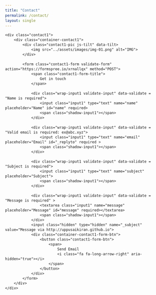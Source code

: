 ```yaml
---
title: "Contact"
permalink: /contact/
layout: single
---
```


<!--
<form class="form" id="contactform" action="https://formspree.io/xrnallqx" method="POST">
 <fieldset class="field">
 <input class="input" type="text" name="name" placeholder="Name" id="name" required>
 <label class="label" for="name"><span class="label-content">Your name</span></label>
 </fieldset>
 <fieldset class="field">
 <input class="input" type="email" name="_replyto" placeholder="example@domain.com" id="_replyto" required>
 <label class="label" for="_replyto"><span class="label-content">Your email</span></label>
 </fieldset>
 <fieldset class="field">
 <textarea class="input" name="message" rows="1" placeholder="Message" id="message" required></textarea>
 <label class="label" for="message"><span class="label-content">Your message</span></label>
 </fieldset>
 <input class="hidden" type="text" name="_gotcha" style="display:none">
 <input class="hidden" type="hidden" name="_subject" value="Message via http://uppusaikiran.github.io">
 <fieldset class="field">
 <input class="button submit" type="submit" value="Send">
 </fieldset>
</form>
-->

<head>
<link rel="icon" type="image/png" href="../assets/images/favicon.ico"/>
<link rel="stylesheet" type="text/css" href="../assets/js/bootstrap.min.css">
<link rel="stylesheet" type="text/css" href="../assets/js/font-awesome.min.css">
<link rel="stylesheet" type="text/css" href="../assets/js/animate.css">
<link rel="stylesheet" type="text/css" href="../assets/js/hamburgers.min.css">
<link rel="stylesheet" type="text/css" href="../assets/js/select2.min.css">
<link rel="stylesheet" type="text/css" href="../assets/css/util.css">
<link rel="stylesheet" type="text/css" href="../assets/css/contact.css">
</head>
<body>

	<div class="contact1">
		<div class="container-contact1">
			<div class="contact1-pic js-tilt" data-tilt>
				<img src="../assets/images/img-01.png" alt="IMG">
			</div>

			<form class="contact1-form validate-form" action="https://formspree.io/xrnallqx" method="POST">
				<span class="contact1-form-title">
					Get in touch
				</span>

				<div class="wrap-input1 validate-input" data-validate = "Name is required">
					<input class="input1" type="text" name="name" placeholder="Name" id="name" required>
					<span class="shadow-input1"></span>
				</div>

				<div class="wrap-input1 validate-input" data-validate = "Valid email is required: ex@abc.xyz">
					<input class="input1" type="text" name="email" placeholder="Email" id="_replyto" required >
					<span class="shadow-input1"></span>
				</div>

				<div class="wrap-input1 validate-input" data-validate = "Subject is required">
					<input class="input1" type="text" name="subject" placeholder="Subject">
					<span class="shadow-input1"></span>
				</div>

				<div class="wrap-input1 validate-input" data-validate = "Message is required" >
					<textarea class="input1" name="message" placeholder="Message" id="message" required></textarea>
					<span class="shadow-input1"></span>
				</div>
				<input class="hidden" type="hidden" name="_subject" value="Message via http://uppusaikiran.github.io">
				<div class="container-contact1-form-btn">
					<button class="contact1-form-btn">
						<span>
							Send Email
							<i class="fa fa-long-arrow-right" aria-hidden="true"></i>
						</span>
					</button>
				</div>
			</form>
		</div>
	</div>





<script src="../assets/js/jquery-3.2.1.min.js"></script>

<script src="../assets/js/popper.js"></script>
<script src="../assets/js/bootstrap.min.js"></script>

<script src="../assets/js/select2.min.js"></script>
<script src="../assets/js/tilt.jquery.min.js"></script>
<script >
$('.js-tilt').tilt({
	scale: 1.1
})
</script>

<script>
	(function ($) {
    "use strict";

    
    /*==================================================================
    [ Validate ]*/
    var name = $('.validate-input input[name="name"]');
    var email = $('.validate-input input[name="email"]');
    var subject = $('.validate-input input[name="subject"]');
    var message = $('.validate-input textarea[name="message"]');


    $('.validate-form').on('submit',function(){
        var check = true;

        if($(name).val().trim() == ''){
            showValidate(name);
            check=false;
        }

        if($(subject).val().trim() == ''){
            showValidate(subject);
            check=false;
        }


        if($(email).val().trim().match(/^([a-zA-Z0-9_\-\.]+)@((\[[0-9]{1,3}\.[0-9]{1,3}\.[0-9]{1,3}\.)|(([a-zA-Z0-9\-]+\.)+))([a-zA-Z]{1,5}|[0-9]{1,3})(\]?)$/) == null) {
            showValidate(email);
            check=false;
        }

        if($(message).val().trim() == ''){
            showValidate(message);
            check=false;
        }

        return check;
    });


    $('.validate-form .input1').each(function(){
        $(this).focus(function(){
           hideValidate(this);
       });
    });

    function showValidate(input) {
        var thisAlert = $(input).parent();

        $(thisAlert).addClass('alert-validate');
    }

    function hideValidate(input) {
        var thisAlert = $(input).parent();

        $(thisAlert).removeClass('alert-validate');
    }
    
    

})(jQuery);
</script>

</body>


